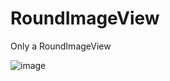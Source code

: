 # RoundImageView
Only a RoundImageView

 ![image](https://github.com/cjw1001/RoundImageView/blob/master/Screenshot.png)
